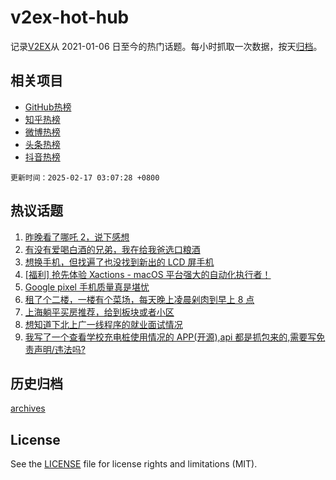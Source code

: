 # v2ex-hot-hub

 记录[V2EX](https://www.v2ex.com/)从 2021-01-06 日至今的热门话题。每小时抓取一次数据，按天[归档](archives)。
 
 ## 相关项目

- [GitHub热榜](https://github.com/snaildev/github-hot-hub)
- [知乎热榜](https://github.com/snaildev/zhihu-hot-hub)
- [微博热榜](https://github.com/snaildev/weibo-hot-hub)
- [头条热榜](https://github.com/snaildev/toutiao-hot-hub)
- [抖音热榜](https://github.com/snaildev/douyin-hot-hub)


 `更新时间：2025-02-17 03:07:28 +0800`

## 热议话题

1. [昨晚看了哪吒 2，说下感想](https://www.v2ex.com/t/1111723)
1. [有没有爱喝白酒的兄弟，我在给我爸选口粮酒](https://www.v2ex.com/t/1111742)
1. [想换手机，但找遍了也没找到新出的 LCD 屏手机](https://www.v2ex.com/t/1111754)
1. [[福利] 抢先体验 Xactions - macOS 平台强大的自动化执行者！](https://www.v2ex.com/t/1111805)
1. [Google pixel 手机质量真是堪忧](https://www.v2ex.com/t/1111718)
1. [租了个二楼，一楼有个菜场，每天晚上凌晨剁肉到早上 8 点](https://www.v2ex.com/t/1111725)
1. [上海躺平买房推荐，给到板块或者小区](https://www.v2ex.com/t/1111736)
1. [想知道下北上广一线程序的就业面试情况](https://www.v2ex.com/t/1111760)
1. [我写了一个查看学校充电桩使用情况的 APP(开源),api 都是抓包来的,需要写免责声明/违法吗?](https://www.v2ex.com/t/1111767)

## 历史归档

[archives](archives)

## License

See the [LICENSE](LICENSE) file for license rights and limitations (MIT).
